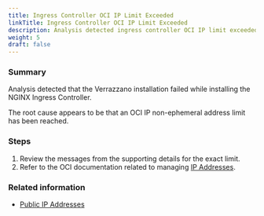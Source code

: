 ```yaml
---
title: Ingress Controller OCI IP Limit Exceeded
linkTitle: Ingress Controller OCI IP Limit Exceeded
description: Analysis detected ingress controller OCI IP limit exceeded
weight: 5
draft: false
---
```


### Summary
Analysis detected that the Verrazzano installation failed while installing the NGINX Ingress Controller.

The root cause appears to be that an OCI IP non-ephemeral address limit has been reached.

### Steps
1. Review the messages from the supporting details for the exact limit.
2. Refer to the OCI documentation related to managing [IP Addresses](https://docs.oracle.com/en-us/iaas/Content/Network/Tasks/managingpublicIPs.htm#overview).

### Related information
* [Public IP Addresses](https://docs.oracle.com/en-us/iaas/Content/Network/Tasks/managingpublicIPs.htm#overview)
